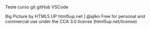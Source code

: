 Teste curso git gitHub VSCode

Big Picture by HTML5 UP
html5up.net | @ajlkn
Free for personal and commercial use under the CCA 3.0 license (html5up.net/license)
